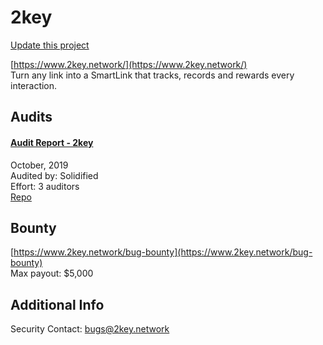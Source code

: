 
# 2key

[Update this project](https://github.com/ConsenSys/blockchainSecurityDB/edit/master/projects/2key.json)
  
[https://www.2key.network/](https://www.2key.network/)<br>
Turn any link into a SmartLink that tracks, records and rewards every interaction.


## Audits



#### [Audit Report - 2key](https://github.com/solidified-platform/audits/blob/master/Audit%20Report%20-%202Key%20%5B14.10.2019%5D.pdf)

October, 2019<br>
Audited by: Solidified<br>Effort: 3 auditors<br>
[Repo](https://github.com/2key/contracts/tree/de171e)
      

  

## Bounty

[https://www.2key.network/bug-bounty](https://www.2key.network/bug-bounty)<br>
Max payout: $5,000


## Additional Info

Security Contact: bugs@2key.network
